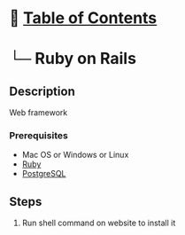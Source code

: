 # 📁 [Table of Contents](README.md#toc)
# └─ Ruby on Rails

## Description

Web framework

### Prerequisites

- Mac OS or Windows or Linux
- [Ruby](ruby.md)
- [PostgreSQL](postgresql.md)

## Steps

1. Run shell command on website to install it
